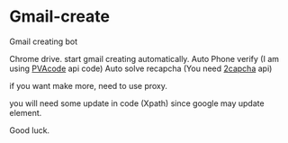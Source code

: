 # Gmail-create
Gmail creating bot

Chrome drive. start gmail creating automatically.
Auto Phone verify (I am using [PVAcode](https://pvacodes.com/) api code)
Auto solve recapcha (You need [2capcha](https://2captcha.com/) api)

if you want make more, need to use proxy.

you will need some update in code (Xpath) since google may update element.

Good luck.
